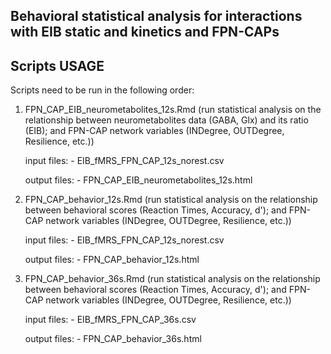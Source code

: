 ## Behavioral statistical analysis for interactions with EIB static and kinetics and FPN-CAPs

## Scripts USAGE
Scripts need to be run in the following order:

1. FPN_CAP_EIB_neurometabolites_12s.Rmd (run statistical analysis on the relationship between neurometabolites data (GABA, Glx) and its ratio (EIB); and FPN-CAP network variables (INDegree, OUTDegree, Resilience, etc.))

	input files: 
		- EIB_fMRS_FPN_CAP_12s_norest.csv

	output files:
		- FPN_CAP_EIB_neurometabolites_12s.html

2. FPN_CAP_behavior_12s.Rmd (run statistical analysis on the relationship between behavioral scores (Reaction Times, Accuracy, d'); and FPN-CAP network variables (INDegree, OUTDegree, Resilience, etc.))

	input files: 
		- EIB_fMRS_FPN_CAP_12s_norest.csv

	output files:
		- FPN_CAP_behavior_12s.html

3. FPN_CAP_behavior_36s.Rmd (run statistical analysis on the relationship between behavioral scores (Reaction Times, Accuracy, d'); and FPN-CAP network variables (INDegree, OUTDegree, Resilience, etc.))

	input files: 
		- EIB_fMRS_FPN_CAP_36s.csv

	output files:
		- FPN_CAP_behavior_36s.html


